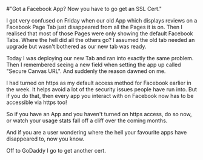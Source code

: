 #"Got a Facebook App? Now you have to go get an SSL Cert."


 <p>I got very confused on Friday when our old App which displays reviews on a Facebook Page Tab just disappeared from all the Pages it is on. Then I realised that most of those Pages were only showing the default Facebook Tabs. Where the hell did all the others go? I assumed the old tab needed an upgrade but wasn't bothered as our new tab was ready.</p>
<p>Today I was deploying our new Tab and ran into exactly the same problem. Then I remembered seeing a new field when setting the app up called "Secure Canvas URL". And suddenly the reason dawned on me.</p>
<p>I had turned on https as my default access method for Facebook earlier in the week. It helps avoid a lot of the security issues people have run into. But if you do that, then every app you interact with on Facebook now has to be accessible via https too!&nbsp;</p>
<p>So if you have an App and you haven't turned on https access, do so now, or watch your usage stats fall off a cliff over the coming months.</p>
<p>And if you are a user wondering where the hell your favourite apps have disappeared to, now you know.</p>
<p>Off to GoDaddy I go to get another cert.</p>
<p>&nbsp;</p>
<p>&nbsp;</p>
 